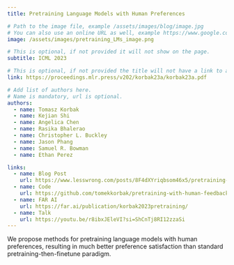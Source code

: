 ```yaml
---
title: Pretraining Language Models with Human Preferences

# Path to the image file, example /assets/images/blog/image.jpg
# You can also use an online URL as well, example https://www.google.com/image.jpg
image: /assets/images/pretraining_LMs_image.png

# This is optional, if not provided it will not show on the page.
subtitle: ICML 2023

# This is optional, if not provided the title will not have a link to anywhere
link: https://proceedings.mlr.press/v202/korbak23a/korbak23a.pdf

# Add list of authors here.
# Name is mandatory, url is optional.
authors:
  - name: Tomasz Korbak
  - name: Kejian Shi
  - name: Angelica Chen
  - name: Rasika Bhalerao
  - name: Christopher L. Buckley
  - name: Jason Phang
  - name: Samuel R. Bowman
  - name: Ethan Perez

links:
  - name: Blog Post
    url: https://www.lesswrong.com/posts/8F4dXYriqbsom46x5/pretraining-language-models-with-human-preferences
  - name: Code
    url: https://github.com/tomekkorbak/pretraining-with-human-feedback
  - name: FAR AI
    url: https://far.ai/publication/korbak2023pretraining/
  - name: Talk
    url: https://youtu.be/r8ibxJEleVI?si=ShCnTj8RI12zzaSi
---
```


<!--Abstract-->

We propose methods for pretraining language models with human preferences, resulting in much better preference satisfaction than standard pretraining-then-finetune paradigm.
